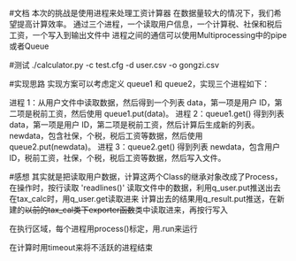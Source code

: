 #文档
本次的挑战是使用进程来处理工资计算器
在数据量较大的情况下，我们希望提高计算效率。
通过三个进程，一个读取用户信息，一个计算税、社保和税后工资，一个写入到输出文件中
进程之间的通信可以使用Multiprocessing中的pipe或者Queue

#测试
./calculator.py -c test.cfg -d user.csv -o gongzi.csv

#实现思路
实现方案可以考虑定义 queue1 和 queue2，实现三个进程如下：

进程 1：从用户文件中读取数据，然后得到一个列表 data，第一项是用户 ID，第二项是税前工资，然后使用 queue1.put(data)。
进程 2：queue1.get() 得到列表 data，第一项是用户 ID，第二项是税前工资，然后计算后生成新的列表。 newdata，包含社保，个税，税后工资等数据，然后使用 queue2.put(newdata)。
进程 3：queue2.get() 得到列表 newdata，包含用户 ID，税前工资，社保，个税，税后工资等数据，然后写入文件。

#感想
其实就是把读取用户数据，计算这两个Class的继承对象改成了Process，
在操作时，按行读取 'readlines()' 读取文件中的数据，利用q_user.put推送出去
在tax_calc时，用q_user.get读取进来
计算出去的结果用q_result.put推送，在新建的~~以前的tax_cal类下exporter函数~~类中读取进来，再按行写入

在执行区域，每个进程用process()标定，用.run来运行

在计算时用timeout来将不活跃的进程结束

